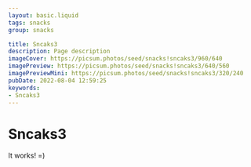 ```yaml
---
layout: basic.liquid
tags: snacks
group: snacks

title: Sncaks3
description: Page description
imageCover: https://picsum.photos/seed/snacks!sncaks3/960/640
imagePreview: https://picsum.photos/seed/snacks!sncaks3/640/560
imagePreviewMini: https://picsum.photos/seed/snacks!sncaks3/320/240
pubDate: 2022-08-04 12:59:25
keywords:
- Sncaks3
---
```


# Sncaks3

It works! =)
